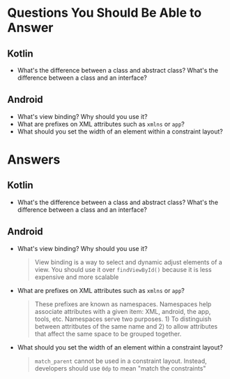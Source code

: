 # Questions You Should Be Able to Answer 

## Kotlin 
* What's the difference between a class and abstract class? What's the difference between a class and an interface?

## Android 
* What's view binding? Why should you use it?  
* What are prefixes on XML attributes such as `xmlns` or `app`?
* What should you set the width of an element within a constraint layout?



# Answers

## Kotlin
* What's the difference between a class and abstract class? What's the difference between a class and an interface?
> 

## Android
* What's view binding? Why should you use it?
  > View binding is a way to select and dynamic adjust elements of a view. You should use it over `findViewById()` because it is less expensive and more scalable
* What are prefixes on XML attributes such as `xmlns` or `app`?
  > These prefixes are known as namespaces. Namespaces help associate attributes with a given item: XML, android, the app, tools, etc. Namespaces serve two purposes. 1) To distinguish between attritbutes of the same name and 2) to allow attributes that affect the same space to be grouped together.
* What should you set the width of an element within a constraint layout?
  > `match_parent` cannot be used in a constraint layout. Instead, developers should use `0dp` to mean "match the constraints"